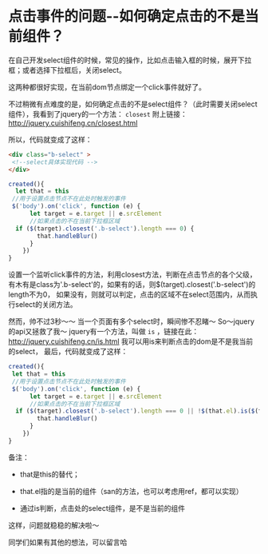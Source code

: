 # 点击事件的问题--如何确定点击的不是当前组件？

在自己开发select组件的时候，常见的操作，比如点击输入框的时候，展开下拉框；或者选择下拉框后，关闭select。

这两种都很好实现，在当前dom节点绑定一个click事件就好了。

不过稍微有点难度的是，如何确定点击的不是select组件？（此时需要关闭select组件），我看到了jquery的一个方法：
`closest`
附上链接：http://jquery.cuishifeng.cn/closest.html

所以，代码就变成了这样：
```html
<div class="b-select" >
 <!--select具体实现代码 -->
</div>
```
```javascript
created(){  
  let that = this
 //用于设置点击节点不在此处时触发的事件
 $('body').on('click', function (e) {
      let target = e.target || e.srcElement
      //如果点击的不在当前下拉框区域
  if ($(target).closest('.b-select').length === 0) {
        that.handleBlur()
      }
    })
}
```

设置一个监听click事件的方法，利用closest方法，判断在点击节点的各个父级，有木有是class为'.b-select'的，如果有的话，则$(target).closest('.b-select')的length不为0，
如果没有，则就可以判定，点击的区域不在select范围内，从而执行select的关闭方法。

然而，帅不过3秒～～
当一个页面有多个select时，瞬间惨不忍睹～
So～jquery的api又拯救了我～
jquery有一个方法，叫做  `is` ，链接在此：http://jquery.cuishifeng.cn/is.html
我可以用is来判断点击的dom是不是我当前的select，
最后，代码就变成了这样：
```javascript
created(){  
 let that = this
 //用于设置点击节点不在此处时触发的事件
 $('body').on('click', function (e) {
      let target = e.target || e.srcElement
      //如果点击的不在当前下拉框区域
  if ($(target).closest('.b-select').length === 0 || !$(that.el).is($(target).closest('.b-select'))) {
        that.handleBlur()
      }
    })
}
```
备注：
+ that是this的替代；
- that.el指的是当前的组件（san的方法，也可以考虑用ref，都可以实现）
* 通过is判断，点击处的select组件，是不是当前的组件

这样，问题就稳稳的解决啦～

同学们如果有其他的想法，可以留言哈
